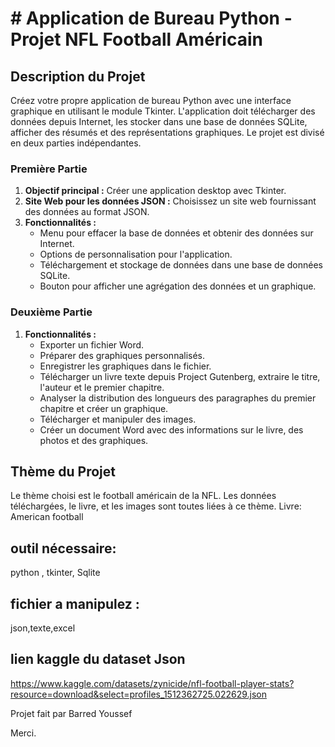 # # Application de Bureau Python - Projet NFL Football Américain

## Description du Projet

Créez votre propre application de bureau Python avec une interface graphique en utilisant le module Tkinter. L'application doit télécharger des données depuis Internet, les stocker dans une base de données SQLite, afficher des résumés et des représentations graphiques. Le projet est divisé en deux parties indépendantes.

### Première Partie

1. **Objectif principal :** Créer une application desktop avec Tkinter.
2. **Site Web pour les données JSON :** Choisissez un site web fournissant des données au format JSON.
3. **Fonctionnalités :**
   - Menu pour effacer la base de données et obtenir des données sur Internet.
   - Options de personnalisation pour l'application.
   - Téléchargement et stockage de données dans une base de données SQLite.
   - Bouton pour afficher une agrégation des données et un graphique.

### Deuxième Partie

1. **Fonctionnalités :**
   - Exporter un fichier Word.
   - Préparer des graphiques personnalisés.
   - Enregistrer les graphiques dans le fichier.
   - Télécharger un livre texte depuis Project Gutenberg, extraire le titre, l'auteur et le premier chapitre.
   - Analyser la distribution des longueurs des paragraphes du premier chapitre et créer un graphique.
   - Télécharger et manipuler des images.
   - Créer un document Word avec des informations sur le livre, des photos et des graphiques.

## Thème du Projet

Le thème choisi est le football américain de la NFL. Les données téléchargées, le livre, et les images sont toutes liées à ce thème.
Livre: American football


## outil nécessaire:
python , tkinter, Sqlite

## fichier a manipulez :
json,texte,excel

## lien kaggle du dataset Json
https://www.kaggle.com/datasets/zynicide/nfl-football-player-stats?resource=download&select=profiles_1512362725.022629.json

Projet fait par Barred Youssef

Merci.







